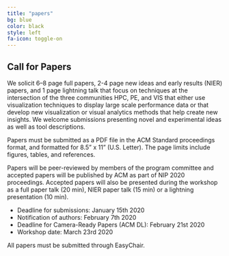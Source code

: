 ```yaml
---
title: "papers"
bg: blue
color: black
style: left
fa-icon: toggle-on
---
```


## Call for Papers

We solicit 6–8 page full papers, 2-4 page new ideas and early results (NIER) papers, and 1 page lightning talk that focus on techniques at the intersection of the three communities HPC, PE, and VIS that either use visualization techniques to display large scale performance data or that develop new visualization or visual analytics methods that help create new insights. We welcome submissions presenting novel and experimental ideas as well as tool descriptions.

Papers must be submitted as a PDF file in the ACM Standard proceedings format, and formatted for 8.5” x 11” (U.S. Letter). The page limits include figures, tables, and references.

Papers will be peer-reviewed by members of the program committee and accepted papers will be published by ACM as part of NIP 2020 proceedings. Accepted papers will also be presented during the workshop as a full paper talk (20 min), NIER paper talk (15 min) or a lightning presentation (10 min).

 - Deadline for submissions: January 15th 2020
 - Notification of authors: February 7th 2020
 - Deadline for Camera-Ready Papers (ACM DL): February 21st 2020
 - Workshop date: March 23rd  2020

All papers must be submitted through EasyChair.